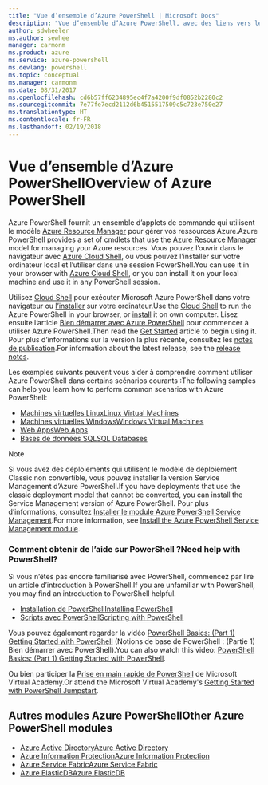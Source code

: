 ```yaml
---
title: "Vue d’ensemble d’Azure PowerShell | Microsoft Docs"
description: "Vue d’ensemble d’Azure PowerShell, avec des liens vers les procédures d’installation et de configuration."
author: sdwheeler
ms.author: sewhee
manager: carmonm
ms.product: azure
ms.service: azure-powershell
ms.devlang: powershell
ms.topic: conceptual
ms.manager: carmonm
ms.date: 08/31/2017
ms.openlocfilehash: cd6b57ff6234895ec4f7a4200f9df0852b2280c2
ms.sourcegitcommit: 7e77fe7ecd2112d6b4515517509c5c723e750e27
ms.translationtype: HT
ms.contentlocale: fr-FR
ms.lasthandoff: 02/19/2018
---
```

# <a name="overview-of-azure-powershell"></a><span data-ttu-id="614c1-103">Vue d’ensemble d’Azure PowerShell</span><span class="sxs-lookup"><span data-stu-id="614c1-103">Overview of Azure PowerShell</span></span>

<span data-ttu-id="614c1-104">Azure PowerShell fournit un ensemble d’applets de commande qui utilisent le modèle [Azure Resource Manager](/azure/azure-resource-manager/resource-group-overview) pour gérer vos ressources Azure.</span><span class="sxs-lookup"><span data-stu-id="614c1-104">Azure PowerShell provides a set of cmdlets that use the [Azure Resource Manager](/azure/azure-resource-manager/resource-group-overview) model for managing your Azure resources.</span></span> <span data-ttu-id="614c1-105">Vous pouvez l’ouvrir dans le navigateur avec [Azure Cloud Shell](/azure/cloud-shell/overview), ou vous pouvez l’installer sur votre ordinateur local et l’utiliser dans une session PowerShell.</span><span class="sxs-lookup"><span data-stu-id="614c1-105">You can use it in your browser with [Azure Cloud Shell](/azure/cloud-shell/overview), or you can install it on your local machine and use it in any PowerShell session.</span></span>

<span data-ttu-id="614c1-106">Utilisez [Cloud Shell](/azure/cloud-shell/overview) pour exécuter Microsoft Azure PowerShell dans votre navigateur ou [l’installer](install-azurerm-ps.md) sur votre ordinateur.</span><span class="sxs-lookup"><span data-stu-id="614c1-106">Use the [Cloud Shell](/azure/cloud-shell/overview) to run the Azure PowerShell in your browser, or [install](install-azurerm-ps.md) it on own computer.</span></span> <span data-ttu-id="614c1-107">Lisez ensuite l’article [Bien démarrer avec Azure PowerShell](get-started-azureps.md) pour commencer à utiliser Azure PowerShell.</span><span class="sxs-lookup"><span data-stu-id="614c1-107">Then read the [Get Started](get-started-azureps.md) article to begin using it.</span></span> <span data-ttu-id="614c1-108">Pour plus d’informations sur la version la plus récente, consultez les [notes de publication](release-notes-azureps.md).</span><span class="sxs-lookup"><span data-stu-id="614c1-108">For information about the latest release, see the [release notes](release-notes-azureps.md).</span></span>

<span data-ttu-id="614c1-109">Les exemples suivants peuvent vous aider à comprendre comment utiliser Azure PowerShell dans certains scénarios courants :</span><span class="sxs-lookup"><span data-stu-id="614c1-109">The following samples can help you learn how to perform common scenarios with Azure PowerShell:</span></span>

* [<span data-ttu-id="614c1-110">Machines virtuelles Linux</span><span class="sxs-lookup"><span data-stu-id="614c1-110">Linux Virtual Machines</span></span>](/azure/virtual-machines/virtual-machines-linux-powershell-samples?toc=/powershell/azure/toc.json)
* [<span data-ttu-id="614c1-111">Machines virtuelles Windows</span><span class="sxs-lookup"><span data-stu-id="614c1-111">Windows Virtual Machines</span></span>](/azure/virtual-machines/virtual-machines-windows-powershell-samples?toc=/powershell/azure/toc.json)
* [<span data-ttu-id="614c1-112">Web Apps</span><span class="sxs-lookup"><span data-stu-id="614c1-112">Web Apps</span></span>](/azure/app-service-web/app-service-powershell-samples?toc=/powershell/azure/toc.json)
* [<span data-ttu-id="614c1-113">Bases de données SQL</span><span class="sxs-lookup"><span data-stu-id="614c1-113">SQL Databases</span></span>](/azure/sql-database/sql-database-powershell-samples?toc=/powershell/azure/toc.json)

> [!NOTE]
> <span data-ttu-id="614c1-114">Si vous avez des déploiements qui utilisent le modèle de déploiement Classic non convertible, vous pouvez installer la version Service Management d’Azure PowerShell.</span><span class="sxs-lookup"><span data-stu-id="614c1-114">If you have deployments that use the classic deployment model that cannot be converted, you can install the Service Management version of Azure PowerShell.</span></span> <span data-ttu-id="614c1-115">Pour plus d’informations, consultez [Installer le module Azure PowerShell Service Management](/powershell/azure/servicemanagement/install-azure-ps).</span><span class="sxs-lookup"><span data-stu-id="614c1-115">For more information, see [Install the Azure PowerShell Service Management module](/powershell/azure/servicemanagement/install-azure-ps).</span></span>


### <a name="need-help-with-powershell"></a><span data-ttu-id="614c1-116">Comment obtenir de l’aide sur PowerShell ?</span><span class="sxs-lookup"><span data-stu-id="614c1-116">Need help with PowerShell?</span></span>

<span data-ttu-id="614c1-117">Si vous n’êtes pas encore familiarisé avec PowerShell, commencez par lire un article d’introduction à PowerShell.</span><span class="sxs-lookup"><span data-stu-id="614c1-117">If you are unfamiliar with PowerShell, you may find an introduction to PowerShell helpful.</span></span>

* [<span data-ttu-id="614c1-118">Installation de PowerShell</span><span class="sxs-lookup"><span data-stu-id="614c1-118">Installing PowerShell</span></span>](/powershell/scripting/installing-windows-powershell)
* [<span data-ttu-id="614c1-119">Scripts avec PowerShell</span><span class="sxs-lookup"><span data-stu-id="614c1-119">Scripting with PowerShell</span></span>](/powershell/scripting/scripting-with-windows-powershell)

<span data-ttu-id="614c1-120">Vous pouvez également regarder la vidéo [PowerShell Basics: (Part 1) Getting Started with PowerShell](https://channel9.msdn.com/Blogs/Taste-of-Premier/PowerShellBasicsPart1) (Notions de base de PowerShell : (Partie 1) Bien démarrer avec PowerShell).</span><span class="sxs-lookup"><span data-stu-id="614c1-120">You can also watch this video: [PowerShell Basics: (Part 1) Getting Started with PowerShell](https://channel9.msdn.com/Blogs/Taste-of-Premier/PowerShellBasicsPart1).</span></span>

<span data-ttu-id="614c1-121">Ou bien participer la [Prise en main rapide de PowerShell](https://mva.microsoft.com/liveevents/powershell-jumpstart) de Microsoft Virtual Academy.</span><span class="sxs-lookup"><span data-stu-id="614c1-121">Or attend the Microsoft Virtual Academy's [Getting Started with PowerShell Jumpstart](https://mva.microsoft.com/liveevents/powershell-jumpstart).</span></span>

## <a name="other-azure-powershell-modules"></a><span data-ttu-id="614c1-122">Autres modules Azure PowerShell</span><span class="sxs-lookup"><span data-stu-id="614c1-122">Other Azure PowerShell modules</span></span>

* [<span data-ttu-id="614c1-123">Azure Active Directory</span><span class="sxs-lookup"><span data-stu-id="614c1-123">Azure Active Directory</span></span>](/powershell/azure/active-directory/)
* [<span data-ttu-id="614c1-124">Azure Information Protection</span><span class="sxs-lookup"><span data-stu-id="614c1-124">Azure Information Protection</span></span>](/powershell/azure/aip/)
* [<span data-ttu-id="614c1-125">Azure Service Fabric</span><span class="sxs-lookup"><span data-stu-id="614c1-125">Azure Service Fabric</span></span>](/powershell/azure/service-fabric/)
* [<span data-ttu-id="614c1-126">Azure ElasticDB</span><span class="sxs-lookup"><span data-stu-id="614c1-126">Azure ElasticDB</span></span>](/powershell/azure/elasticdbjobs/)
